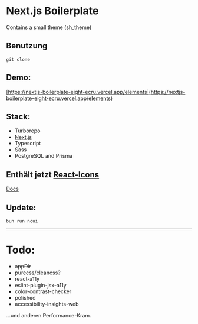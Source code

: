 # Next.js Boilerplate

Contains a small theme (sh_theme)

## Benutzung
`git clone`

## Demo:
[https://nextjs-boilerplate-eight-ecru.vercel.app/elements](https://nextjs-boilerplate-eight-ecru.vercel.app/elements)

## Stack:
* Turborepo
* [Next.js](https://nextjs.org/docs)
* Typescript
* Sass
* PostgreSQL and Prisma

## Enthält jetzt [React-Icons](https://www.npmjs.com/package/react-icons)
[Docs](https://react-icons.github.io/react-icons/)

## Update:
`bun run ncui`

----

# Todo:
* ~~appDir~~
* purecss/cleancss?
* react-a11y
* eslint-plugin-jsx-a11y
* color-contrast-checker
* polished
* accessibility-insights-web

...und anderen Performance-Kram.